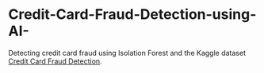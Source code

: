 # Credit-Card-Fraud-Detection-using-AI-
Detecting credit card fraud using Isolation Forest and the Kaggle dataset [Credit Card Fraud Detection](https://www.kaggle.com/datasets/mlg-ulb/creditcardfraud).
